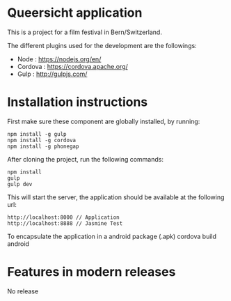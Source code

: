 # Queersicht application

This is a project for a film festival in Bern/Switzerland. 

The different plugins used for the development are the followings:
- Node : https://nodejs.org/en/
- Cordova : https://cordova.apache.org/
- Gulp : http://gulpjs.com/

# Installation instructions

First make sure these component are globally installed, by running:

    npm install -g gulp
    npm install -g cordova
    npm install -g phonegap

After cloning the project, run the following commands:

    npm install
    gulp
    gulp dev

This will start the server, the application should be available at the following url:

    http://localhost:8000 // Application
    http://localhost:8888 // Jasmine Test

To encapsulate the application in a android package (.apk)
    cordova build android

# Features in modern releases
No release
